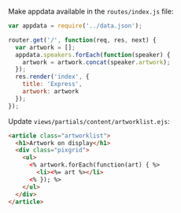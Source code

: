 Make appdata available in the `routes/index.js` file:

```javascript
var appdata = require('../data.json');

router.get('/', function(req, res, next) {
  var artwork = [];
  appdata.speakers.forEach(function(speaker) {
    artwork = artwork.concat(speaker.artwork);
  });
  res.render('index', {
    title: 'Express',
    artwork: artwork
  });
});
```

Update `views/partials/content/artworklist.ejs`:

```html
<article class="artworklist">
  <h1>Artwork on display</h1>
  <div class="pixgrid">
    <ul>
      <% artwork.forEach(function(art) { %>
        <li><%= art %></li>
      <% }); %>
    </ul>
  </div>
</article>
```

